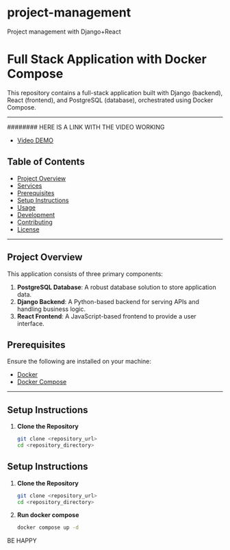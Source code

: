 # project-management
Project management with Django+React

# Full Stack Application with Docker Compose

This repository contains a full-stack application built with Django (backend), React (frontend), and PostgreSQL (database), orchestrated using Docker Compose.

---

######## HERE IS A LINK WITH THE VIDEO WORKING

- [Video DEMO](https://drive.google.com/file/d/1uIlRVd_wELrBO9wky6fQMWOEI3zbBalH/view?usp=sharing)


## Table of Contents
- [Project Overview](#project-overview)
- [Services](#services)
- [Prerequisites](#prerequisites)
- [Setup Instructions](#setup-instructions)
- [Usage](#usage)
- [Development](#development)
- [Contributing](#contributing)
- [License](#license)

---

## Project Overview

This application consists of three primary components:
1. **PostgreSQL Database**: A robust database solution to store application data.
2. **Django Backend**: A Python-based backend for serving APIs and handling business logic.
3. **React Frontend**: A JavaScript-based frontend to provide a user interface.


## Prerequisites

Ensure the following are installed on your machine:
- [Docker](https://www.docker.com/)
- [Docker Compose](https://docs.docker.com/compose/)

---

## Setup Instructions

1. **Clone the Repository**
   ```bash
   git clone <repository_url>
   cd <repository_directory>
## Setup Instructions

1. **Clone the Repository**
   ```bash
   git clone <repository_url>
   cd <repository_directory>

2. **Run docker compose**
   ```bash
   docker compose up -d

BE HAPPY